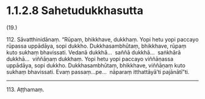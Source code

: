 

# 1.1.2.8 Sahetudukkhasutta





(19.)

112\. Sāvatthinidānaṃ. “Rūpaṃ, bhikkhave, dukkhaṃ. Yopi hetu yopi paccayo rūpassa uppādāya, sopi dukkho. Dukkhasambhūtaṃ, bhikkhave, rūpaṃ kuto sukhaṃ bhavissati. Vedanā dukkhā…  saññā dukkhā…  saṅkhārā dukkhā…  viññāṇaṃ dukkhaṃ. Yopi hetu yopi paccayo viññāṇassa uppādāya, sopi dukkho. Dukkhasambhūtaṃ, bhikkhave, viññāṇaṃ kuto sukhaṃ bhavissati. Evaṃ passaṃ…pe…  nāparaṃ itthattāyā’ti pajānātī”ti.

---

113\. Aṭṭhamaṃ.





